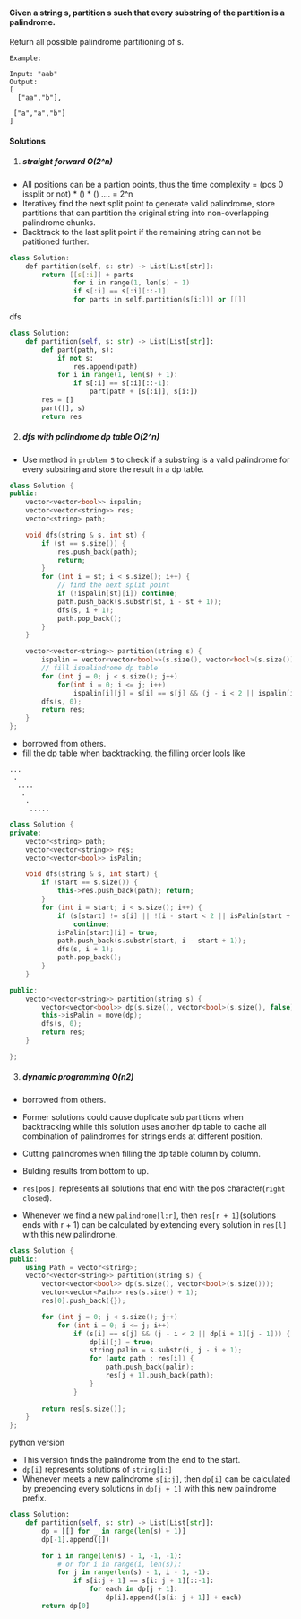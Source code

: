 #### Given a string s, partition s such that every substring of the partition is a palindrome.

Return all possible palindrome partitioning of s.

```
Example:

Input: "aab"
Output:
[
  ["aa","b"],
 
 ["a","a","b"]
]
```

#### Solutions



1. ##### straight forward O(2^n)

- All positions can be a partion points, thus the time complexity = (pos 0 issplit or not) * () * () .... = 2^n
- Iterativey find the next split point to generate valid palindrome, store partitions that can partition the original string into non-overlapping palindrome chunks.
- Backtrack to the last split point if the remaining string can not be patitioned further.

```cpp
class Solution:
    def partition(self, s: str) -> List[List[str]]:
        return [[s[:i]] + parts
                for i in range(1, len(s) + 1)
                if s[:i] == s[:i][::-1]
                for parts in self.partition(s[i:])] or [[]]

```

dfs

```python
class Solution:
    def partition(self, s: str) -> List[List[str]]:
        def part(path, s):
            if not s:
                res.append(path)
            for i in range(1, len(s) + 1):
                if s[:i] == s[:i][::-1]:
                    part(path + [s[:i]], s[i:])
        res = []
        part([], s)
        return res
```

2. ##### dfs with palindrome dp table O(2^n)

- Use method in `problem 5` to check if a substring is a valid palindrome for every substring and store the result in a dp table.

```cpp
class Solution {
public:
    vector<vector<bool>> ispalin;
    vector<vector<string>> res;
    vector<string> path;

    void dfs(string & s, int st) {
        if (st == s.size()) {
            res.push_back(path);
            return;
        }
        for (int i = st; i < s.size(); i++) {
            // find the next split point
            if (!ispalin[st][i]) continue;
            path.push_back(s.substr(st, i - st + 1));
            dfs(s, i + 1);
            path.pop_back();
        }
    }

    vector<vector<string>> partition(string s) {
        ispalin = vector<vector<bool>>(s.size(), vector<bool>(s.size()));
        // fill ispalindrome dp table
        for (int j = 0; j < s.size(); j++)
            for(int i = 0; i <= j; i++)
                ispalin[i][j] = s[i] == s[j] && (j - i < 2 || ispalin[i + 1][j - 1]);
        dfs(s, 0);
        return res;
    }
};
```

- borrowed from others.
- fill the dp table when backtracking, the filling order lools  like
```
...
 .
  ....
   .
    .
     .....
```


```cpp
class Solution {
private:
    vector<string> path;
    vector<vector<string>> res;
    vector<vector<bool>> isPalin;

    void dfs(string & s, int start) {
        if (start == s.size()) {
            this->res.push_back(path); return;
        }
        for (int i = start; i < s.size(); i++) {
            if (s[start] != s[i] || !(i - start < 2 || isPalin[start + 1][i - 1]))
                continue;
            isPalin[start][i] = true;
            path.push_back(s.substr(start, i - start + 1));
            dfs(s, i + 1);
            path.pop_back();
        }
    }

public:
    vector<vector<string>> partition(string s) {
        vector<vector<bool>> dp(s.size(), vector<bool>(s.size(), false));
        this->isPalin = move(dp);
        dfs(s, 0);
        return res;
    }

};
```

3. ##### dynamic programming O(n2)

- borrowed from others.
- Former solutions could cause duplicate sub partitions when backtracking while this solution uses another dp table to cache all combination of palindromes for strings ends at different position.
- Cutting palindromes when filling the dp table column by column.
- Bulding results from bottom to up.

- `res[pos]`. represents all solutions that end with the pos character(`right closed`).
- Whenever we find a new `palindrome[l:r]`, then `res[r + 1]`(solutions ends with r + 1) can be calculated by extending every solution in `res[l]` with this new palindrome.

```cpp
class Solution {
public:
    using Path = vector<string>;
    vector<vector<string>> partition(string s) {
        vector<vector<bool>> dp(s.size(), vector<bool>(s.size()));
        vector<vector<Path>> res(s.size() + 1);
        res[0].push_back({});

        for (int j = 0; j < s.size(); j++)
            for (int i = 0; i <= j; i++)
                if (s[i] == s[j] && (j - i < 2 || dp[i + 1][j - 1])) {
                    dp[i][j] = true;
                    string palin = s.substr(i, j - i + 1);
                    for (auto path : res[i]) {
                        path.push_back(palin);
                        res[j + 1].push_back(path);
                    }
                }
        
        return res[s.size()];
    }
};
```

python version

- This version finds the palindrome from the end to the start.
- `dp[i]` represents solutions of `string[i:]`
- Whenever meets a new palindrome `s[i:j]`, then `dp[i]` can be calculated by prepending every solutions in `dp[j + 1]` with this new palindrome prefix.

```python
class Solution:
    def partition(self, s: str) -> List[List[str]]:
        dp = [[] for _ in range(len(s) + 1)]
        dp[-1].append([])

        for i in range(len(s) - 1, -1, -1):
            # or for i in range(i, len(s)):
            for j in range(len(s) - 1, i - 1, -1):
                if s[i:j + 1] == s[i: j + 1][::-1]:
                    for each in dp[j + 1]:
                        dp[i].append([s[i: j + 1]] + each)
        return dp[0]
```
